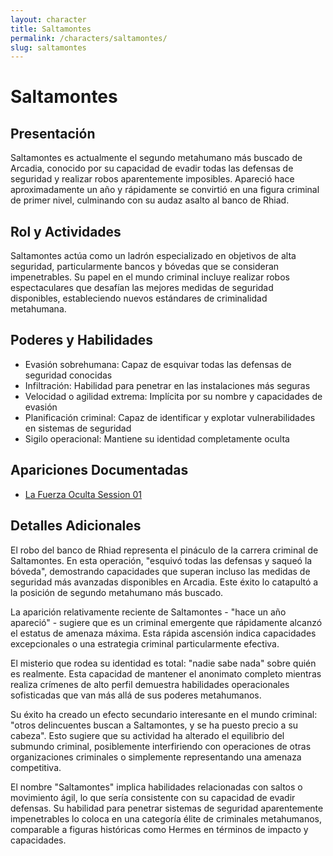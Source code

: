 ```yaml
---
layout: character
title: Saltamontes
permalink: /characters/saltamontes/
slug: saltamontes
---
```


# Saltamontes

## Presentación
Saltamontes es actualmente el segundo metahumano más buscado de Arcadia, conocido por su capacidad de evadir todas las defensas de seguridad y realizar robos aparentemente imposibles. Apareció hace aproximadamente un año y rápidamente se convirtió en una figura criminal de primer nivel, culminando con su audaz asalto al banco de Rhiad.

## Rol y Actividades
Saltamontes actúa como un ladrón especializado en objetivos de alta seguridad, particularmente bancos y bóvedas que se consideran impenetrables. Su papel en el mundo criminal incluye realizar robos espectaculares que desafían las mejores medidas de seguridad disponibles, estableciendo nuevos estándares de criminalidad metahumana.

## Poderes y Habilidades
- Evasión sobrehumana: Capaz de esquivar todas las defensas de seguridad conocidas
- Infiltración: Habilidad para penetrar en las instalaciones más seguras
- Velocidad o agilidad extrema: Implícita por su nombre y capacidades de evasión
- Planificación criminal: Capaz de identificar y explotar vulnerabilidades en sistemas de seguridad
- Sigilo operacional: Mantiene su identidad completamente oculta

## Apariciones Documentadas
- [La Fuerza Oculta Session 01](../../campaigns/la-fuerza-oculta/manual-notes/session-01.md)

## Detalles Adicionales
El robo del banco de Rhiad representa el pináculo de la carrera criminal de Saltamontes. En esta operación, "esquivó todas las defensas y saqueó la bóveda", demostrando capacidades que superan incluso las medidas de seguridad más avanzadas disponibles en Arcadia. Este éxito lo catapultó a la posición de segundo metahumano más buscado.

La aparición relativamente reciente de Saltamontes - "hace un año apareció" - sugiere que es un criminal emergente que rápidamente alcanzó el estatus de amenaza máxima. Esta rápida ascensión indica capacidades excepcionales o una estrategia criminal particularmente efectiva.

El misterio que rodea su identidad es total: "nadie sabe nada" sobre quién es realmente. Esta capacidad de mantener el anonimato completo mientras realiza crímenes de alto perfil demuestra habilidades operacionales sofisticadas que van más allá de sus poderes metahumanos.

Su éxito ha creado un efecto secundario interesante en el mundo criminal: "otros delincuentes buscan a Saltamontes, y se ha puesto precio a su cabeza". Esto sugiere que su actividad ha alterado el equilibrio del submundo criminal, posiblemente interfiriendo con operaciones de otras organizaciones criminales o simplemente representando una amenaza competitiva.

El nombre "Saltamontes" implica habilidades relacionadas con saltos o movimiento ágil, lo que sería consistente con su capacidad de evadir defensas. Su habilidad para penetrar sistemas de seguridad aparentemente impenetrables lo coloca en una categoría élite de criminales metahumanos, comparable a figuras históricas como Hermes en términos de impacto y capacidades.